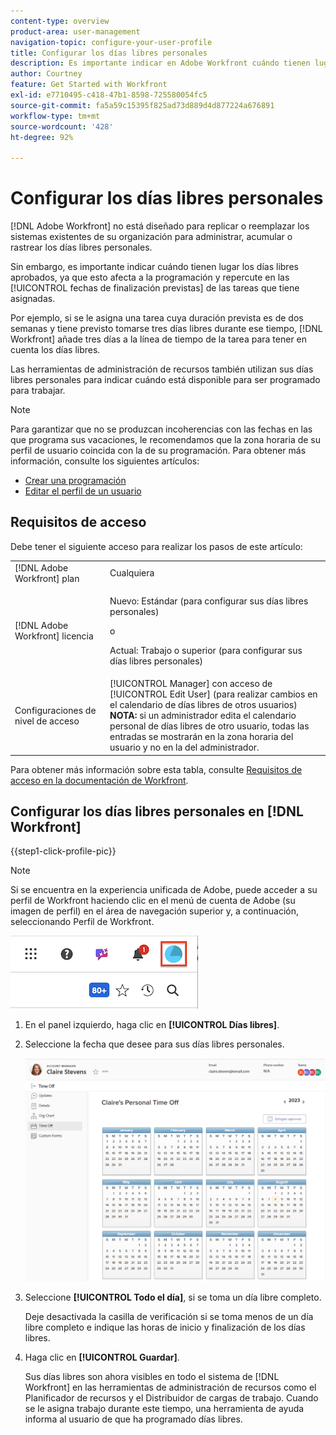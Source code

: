 ```yaml
---
content-type: overview
product-area: user-management
navigation-topic: configure-your-user-profile
title: Configurar los días libres personales
description: Es importante indicar en Adobe Workfront cuándo tienen lugar los días libres aprobados, ya que esto afecta a la programación y repercute en las fechas de finalización previstas de las tareas que tiene asignadas.
author: Courtney
feature: Get Started with Workfront
exl-id: e7710495-c418-47b1-8598-725580054fc5
source-git-commit: fa5a59c15395f825ad73d889d4d877224a676891
workflow-type: tm+mt
source-wordcount: '428'
ht-degree: 92%

---
```


# Configurar los días libres personales

<!-- Audited: 12/2023 -->

[!DNL Adobe Workfront] no está diseñado para replicar o reemplazar los sistemas existentes de su organización para administrar, acumular o rastrear los días libres personales.

Sin embargo, es importante indicar cuándo tienen lugar los días libres aprobados, ya que esto afecta a la programación y repercute en las [!UICONTROL fechas de finalización previstas] de las tareas que tiene asignadas.

Por ejemplo, si se le asigna una tarea cuya duración prevista es de dos semanas y tiene previsto tomarse tres días libres durante ese tiempo, [!DNL Workfront] añade tres días a la línea de tiempo de la tarea para tener en cuenta los días libres.

Las herramientas de administración de recursos también utilizan sus días libres personales para indicar cuándo está disponible para ser programado para trabajar.

>[!NOTE]
>
>Para garantizar que no se produzcan incoherencias con las fechas en las que programa sus vacaciones, le recomendamos que la zona horaria de su perfil de usuario coincida con la de su programación. Para obtener más información, consulte los siguientes artículos:
>
>* [Crear una programación](../../../administration-and-setup/set-up-workfront/configure-timesheets-schedules/create-schedules.md)
>* [Editar el perfil de un usuario](../../../administration-and-setup/add-users/create-and-manage-users/edit-a-users-profile.md)
>

## Requisitos de acceso

Debe tener el siguiente acceso para realizar los pasos de este artículo:

<table style="table-layout:auto"> 
 <col> 
 </col> 
 <col> 
 </col> 
 <tbody> 
  <tr> 
   <td role="rowheader">[!DNL Adobe Workfront] plan</td> 
   <td>Cualquiera</td> 
  </tr> 
  <tr> 
   <td role="rowheader">[!DNL Adobe Workfront] licencia</td> 
   <td> <p>Nuevo: Estándar (para configurar sus días libres personales)</p>
        <p>o</p>
        <p>Actual: Trabajo o superior (para configurar sus días libres personales)</p> </td>
  </tr> 
  <tr> 
   <td role="rowheader">Configuraciones de nivel de acceso</td> 
   <td>[!UICONTROL Manager] con acceso de [!UICONTROL Edit User] (para realizar cambios en el calendario de días libres de otros usuarios)<br>
 <strong>NOTA:</strong> si un administrador edita el calendario personal de días libres de otro usuario, todas las entradas se mostrarán en la zona horaria del usuario y no en la del administrador.</td> 
  </tr> 
 </tbody> 
</table>

Para obtener más información sobre esta tabla, consulte [Requisitos de acceso en la documentación de Workfront](/help/quicksilver/administration-and-setup/add-users/access-levels-and-object-permissions/access-level-requirements-in-documentation.md).

## Configurar los días libres personales en [!DNL Workfront]

{{step1-click-profile-pic}}

>[!NOTE]
>
>Si se encuentra en la experiencia unificada de Adobe, puede acceder a su perfil de Workfront haciendo clic en el menú de cuenta de Adobe (su imagen de perfil) en el área de navegación superior y, a continuación, seleccionando Perfil de Workfront.
>
>![perfil de workfront](assets/aue-profile.png)


1. En el panel izquierdo, haga clic en **[!UICONTROL Días libres]**.
1. Seleccione la fecha que desee para sus días libres personales.

   ![Calendario personal de días libres](assets/personal-time-off-calendar.png)

1. Seleccione **[!UICONTROL Todo el día]**, si se toma un día libre completo.

   Deje desactivada la casilla de verificación si se toma menos de un día libre completo e indique las horas de inicio y finalización de los días libres.

1. Haga clic en **[!UICONTROL Guardar]**.

   Sus días libres son ahora visibles en todo el sistema de [!DNL Workfront] en las herramientas de administración de recursos como el Planificador de recursos y el Distribuidor de cargas de trabajo. Cuando se le asigna trabajo durante este tiempo, una herramienta de ayuda informa al usuario de que ha programado días libres.
